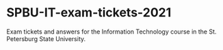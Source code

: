 # SPBU-IT-exam-tickets-2021
Exam tickets and answers for the Information Technology course in the St. Petersburg State University.
